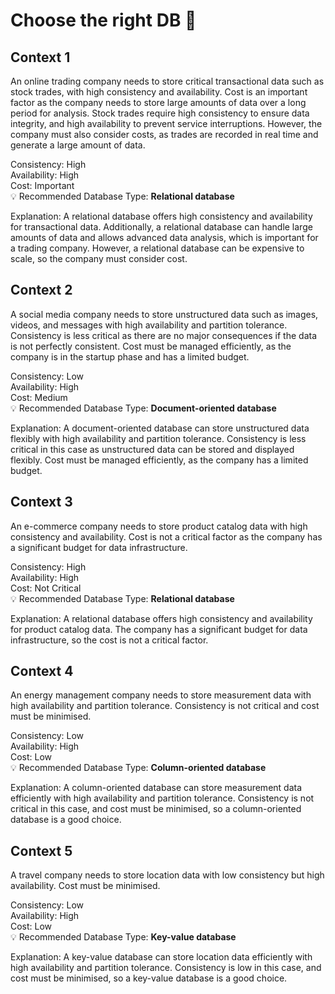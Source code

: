# Choose the right DB 🍒

## Context 1
An online trading company needs to store critical transactional data such as stock trades, with high consistency and availability. Cost is an important factor as the company needs to store large amounts of data over a long period for analysis. Stock trades require high consistency to ensure data integrity, and high availability to prevent service interruptions. However, the company must also consider costs, as trades are recorded in real time and generate a large amount of data.

Consistency: High\
Availability: High\
Cost: Important\
💡 Recommended Database Type: **Relational database**

Explanation: A relational database offers high consistency and availability for transactional data. Additionally, a relational database can handle large amounts of data and allows advanced data analysis, which is important for a trading company. However, a relational database can be expensive to scale, so the company must consider cost.

## Context 2
A social media company needs to store unstructured data such as images, videos, and messages with high availability and partition tolerance. Consistency is less critical as there are no major consequences if the data is not perfectly consistent. Cost must be managed efficiently, as the company is in the startup phase and has a limited budget.

Consistency: Low\
Availability: High\
Cost: Medium\
💡 Recommended Database Type: **Document-oriented database**

Explanation: A document-oriented database can store unstructured data flexibly with high availability and partition tolerance. Consistency is less critical in this case as unstructured data can be stored and displayed flexibly. Cost must be managed efficiently, as the company has a limited budget.

## Context 3
An e-commerce company needs to store product catalog data with high consistency and availability. Cost is not a critical factor as the company has a significant budget for data infrastructure.

Consistency: High\
Availability: High\
Cost: Not Critical\
💡 Recommended Database Type: **Relational database**

Explanation: A relational database offers high consistency and availability for product catalog data. The company has a significant budget for data infrastructure, so the cost is not a critical factor.

## Context 4
An energy management company needs to store measurement data with high availability and partition tolerance. Consistency is not critical and cost must be minimised.

Consistency: Low\
Availability: High\
Cost: Low\
💡 Recommended Database Type: **Column-oriented database**

Explanation: A column-oriented database can store measurement data efficiently with high availability and partition tolerance. Consistency is not critical in this case, and cost must be minimised, so a column-oriented database is a good choice.

## Context 5
A travel company needs to store location data with low consistency but high availability. Cost must be minimised.

Consistency: Low\
Availability: High\
Cost: Low\
💡 Recommended Database Type: **Key-value database**

Explanation: A key-value database can store location data efficiently with high availability and partition tolerance. Consistency is low in this case, and cost must be minimised, so a key-value database is a good choice.